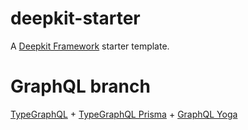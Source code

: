# deepkit-starter

A [Deepkit Framework](https://deepkit.io/) starter template.

# GraphQL branch

[TypeGraphQL](https://typegraphql.com/) + [TypeGraphQL Prisma](https://prisma.typegraphql.com/) + [GraphQL Yoga](https://the-guild.dev/graphql/yoga-server)
